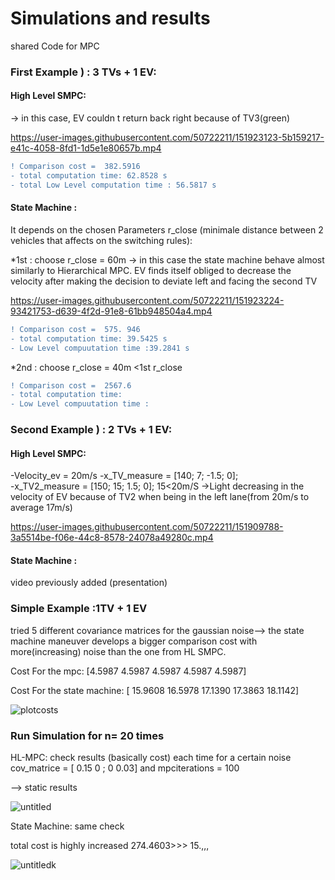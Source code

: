 # Simulations and results

shared Code for MPC

### First Example ) : 3 TVs + 1 EV:
#### High Level SMPC:
-> in this case, EV couldn t return back right because of TV3(green)



https://user-images.githubusercontent.com/50722211/151923123-5b159217-e41c-4058-8fd1-1d5e1e80657b.mp4


```diff
! Comparison cost =  382.5916
- total computation time: 62.8528 s
- total Low Level computation time : 56.5817 s
```

#### State Machine :
It depends on the chosen Parameters r_close (minimale distance between 2 vehicles that affects on the switching rules):

*1st : choose r_close = 60m ->  in this case the state machine behave almost similarly to Hierarchical MPC.
EV finds itself obliged to decrease the velocity after making the decision to deviate left and facing the second TV


https://user-images.githubusercontent.com/50722211/151923224-93421753-d639-4f2d-91e8-61bb948504a4.mp4


```diff
! Comparison cost =  575. 946
- total computation time: 39.5425 s
- Low Level compuutation time :39.2841 s
```
*2nd : choose r_close = 40m <1st r_close


```diff
! Comparison cost =  2567.6
- total computation time: 
- Low Level compuutation time :
```



### Second Example ) : 2 TVs + 1 EV:
#### High Level SMPC:
-Velocity_ev = 20m/s
-x_TV_measure  = [140; 7; -1.5; 0];  
-x_TV2_measure  = [150; 15; 1.5; 0];  15<20m/S
->Light decreasing in the velocity of EV because of TV2 when being in the left lane(from 20m/s to average 17m/s)

https://user-images.githubusercontent.com/50722211/151909788-3a5514be-f06e-44c8-8578-24078a49280c.mp4
#### State Machine :
video previously added (presentation)


### Simple Example :1TV + 1 EV
tried 5 different covariance matrices for the gaussian noise-->  the state machine maneuver develops a bigger comparison cost with more(increasing) noise than the one from HL SMPC.

Cost For the mpc: [4.5987    4.5987    4.5987    4.5987    4.5987]

Cost For the state machine: [ 15.9608   16.5978   17.1390   17.3863 18.1142]

![plotcosts](https://user-images.githubusercontent.com/50722211/151910280-99685dc1-271e-4900-be7a-e940ae0c5a1d.jpg)


### Run Simulation for n= 20 times
HL-MPC: check results (basically cost) each time for  a certain noise cov_matrice = [ 0.15 0 ; 0 0.03] and  mpciterations = 100 

--> static results

![untitled](https://user-images.githubusercontent.com/50722211/151920023-0a832c60-7400-47ef-920b-3aa7df4184e6.jpg)

State Machine: same check

total cost is highly increased 274.4603>>> 15.,,,

![untitledk](https://user-images.githubusercontent.com/50722211/151920840-c9bfd957-e00e-4faf-ada2-b510776c01df.jpg)

